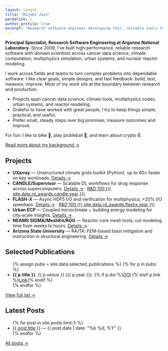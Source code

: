 ```yaml
---
layout: single
title: "Rajeev Jain"
permalink: /
author_profile: true
excerpt: "Research software engineer developing fast, reliable tools for scientific discovery at scale."
---
```


<div class="page-intro" style="margin-top:.5rem">
  <p><strong>Principal Specialist, Research Software Engineering at Argonne National Laboratory.</strong> Since 2009, I’ve built high‑performance, reliable research software with domain scientists across cancer data science, climate computation, multiphysics simulation, urban systems, and nuclear reactor modeling.</p>
  <p>I work across fields and teams to turn complex problems into dependable software. I like clear goals, simple designs, and fast feedback: build, test, measure, improve. Most of my work sits at the boundary between research and production.</p>
  <ul>
    <li>Projects span cancer data science, climate tools, multiphysics codes, urban systems, and reactor modeling.</li>
    <li>Grateful to have worked with great people; I try to keep things simple, practical, and useful.</li>
    <li>Prefer small, steady steps over big promises; measure outcomes and improve.</li>
  </ul>
  
  <p style="margin-top:.4rem">For fun: I like to bike 🚴, play pickleball 🏓, and learn about crypto ₿.</p>
  <p style="margin-top:.2rem"><a href="/about/">Read more about my background →</a></p>
</div>

<h2>Projects</h2>
<ul>
  <li><strong>UXarray</strong> — Unstructured climate grids toolkit (Python), up to 60× faster on key workloads. <a href="/projects/#uxarray" class="small">Details →</a></li>
  <li><strong>CANDLE/Supervisor</strong> — Scalable DL workflows for drug response across supercomputers. <a href="/projects/#candle" class="small">Details →</a> · <a href="{{ site.data.rd_awards.candle.url }}" class="small" target="_blank">R&D 100 ({{ site.data.rd_awards.candle.year }})</a></li>
  <li><strong>FLASH‑X</strong> — Async HDF5 I/O and verification for multiphysics; >20% I/O speedups. <a href="/projects/#flashx" class="small">Details →</a> · <a href="{{ site.data.rd_awards.flashx.url }}" class="small" target="_blank">R&D 100 ({{ site.data.rd_awards.flashx.year }})</a></li>
  <li><strong>Urban ECP</strong> — Coupled microclimate + building energy modeling for city‑scale insights. <a href="/projects/#urban-ecp" class="small">Details →</a></li>
  <li><strong>NEAMS SIGMA/MeshKit/RGG</strong> — Reactor core mesh tools; cut modeling time from weeks to hours. <a href="/projects/#neams" class="small">Details →</a></li>
  <li><strong>Arizona State University</strong> — RA/TA: FEM-based blast mitigation and instruction in structural engineering. <a href="/projects/#asu" class="small">Details →</a></li>
</ul>

<h2>Selected Publications</h2>
<ul>
  {% assign pubs = site.data.selected_publications %}
  {% for p in pubs %}
    <li class="pub-item"><strong>{{ p.title }}</strong>. <em>{{ p.venue }}</em> ({{ p.year }}).
      {% if p.doi %}<a href="{{ p.doi }}" target="_blank" class="small">DOI</a>
      {% elsif p.link %}<a href="{{ p.link }}" target="_blank" class="small">Link</a>{% endif %}
    </li>
  {% endfor %}
</ul>
<p><a href="/publications/">View full list →</a></p>

<h2>Latest Posts</h2>
<ul>
  {% for post in site.posts limit:3 %}
    <li><a href="{{ post.url | relative_url }}">{{ post.title }}</a> <span class="small">— {{ post.date | date: "%b %d, %Y" }}</span></li>
  {% endfor %}
</ul>
<p><a href="/year-archive/">All posts →</a></p>
